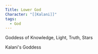 ```yaml
---
Title: Lower God
Character: "[[Kalani]]"
tags:
  - God
---
```

Goddess of Knowledge, Light, Truth, Stars

Kalani's Goddess